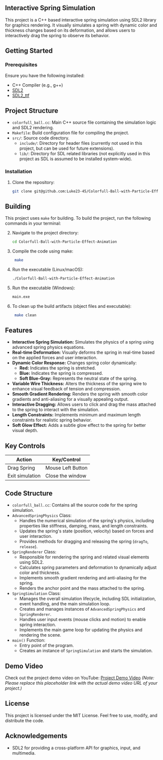 ## Interactive Spring Simulation

This project is a C++ based interactive spring simulation using SDL2 library for graphics rendering. It visually simulates a spring with dynamic color and thickness changes based on its deformation, and allows users to interactively drag the spring to observe its behavior.

## Getting Started

### Prerequisites
Ensure you have the following installed:
- C++ Compiler (e.g., g++)
- [SDL2](https://www.libsdl.org/)
- [SDL2_ttf](https://www.libsdl.org/projects/SDL_ttf/)


## Project Structure

*   `colorfull_ball.cc`: Main C++ source file containing the simulation logic and SDL2 rendering.
*   `Makefile`: Build configuration file for compiling the project.
*   `src/`: Source code directory.
    *   `include/`:  Directory for header files (currently not used in this project, but can be used for future extensions).
    *   `lib/`: Directory for SDL related libraries (not explicitly used in this project as SDL is assumed to be installed system-wide).

### Installation
1. Clone the repository:
    ```bash
    git clone git@github.com:Luke23-45/Colorfull-Ball-with-Particle-Effect-Animation.git
    ```
## Building

This project uses `make` for building. To build the project, run the following commands in your terminal:

2. Navigate to the project directory:
    ```bash
    cd Colorfull-Ball-with-Particle-Effect-Animation
    ```
3. Compile the code using make:
    ```bash
     make
    ```
4. Run the executable (Linux/macOS):
    ```bash
    ./Colorfull-Ball-with-Particle-Effect-Animation
    ```
5. Run the executable (Windows):
    ```bash
    main.exe
    ```
6. To clean up the build artifacts (object files and executable):
    ```bash
     make clean
    ```

## Features
- **Interactive Spring Simulation:**  Simulates the physics of a spring using advanced spring physics equations.
- **Real-time Deformation:**  Visually deforms the spring in real-time based on the applied forces and user interaction.
- **Dynamic Color Response:** Changes spring color dynamically:
    - **Red:**  Indicates the spring is stretched.
    - **Blue:** Indicates the spring is compressed.
    - **Soft Blue-Gray:** Represents the neutral state of the spring.
- **Variable Wire Thickness:**  Alters the thickness of the spring wire to enhance visual feedback of tension and compression.
- **Smooth Gradient Rendering:**  Renders the spring with smooth color gradients and anti-aliasing for a visually appealing output.
- **Interactive Dragging:** Allows users to click and drag the mass attached to the spring to interact with the simulation.
- **Length Constraints:** Implements minimum and maximum length constraints for realistic spring behavior.
- **Soft Glow Effect:** Adds a subtle glow effect to the spring for better visual depth.

## Key Controls

| Action            | Key/Control         |
| ----------------- | ------------------- |
| Drag Spring       | Mouse Left Button   |
| Exit simulation | Close the window    |


## Code Structure
- `colorfull_ball.cc`: Contains all the source code for the spring simulation.
- `AdvancedSpringPhysics` Class:
    -  Handles the numerical simulation of the spring's physics, including properties like stiffness, damping, mass, and length constraints.
    -  Updates the spring's state (position, velocity) based on forces and user interaction.
    -  Provides methods for dragging and releasing the spring (`dragTo`, `release`).
- `SpringRenderer` Class:
    -  Responsible for rendering the spring and related visual elements using SDL2.
    -  Calculates spring parameters and deformation to dynamically adjust color and thickness.
    -  Implements smooth gradient rendering and anti-aliasing for the spring.
    -  Renders the anchor point and the mass attached to the spring.
- `SpringSimulation` Class:
    -  Manages the overall simulation lifecycle, including SDL initialization, event handling, and the main simulation loop.
    -  Creates and manages instances of `AdvancedSpringPhysics` and `SpringRenderer`.
    -  Handles user input events (mouse clicks and motion) to enable spring interaction.
    -  Implements the main game loop for updating the physics and rendering the scene.
- `main()` Function:
    -  Entry point of the program.
    -  Creates an instance of `SpringSimulation` and starts the simulation.

## Demo Video
Check out the project demo video on YouTube: [Project Demo Video](https://www.youtube.com/watch?v=McOcbGHyAWA)
*(Note: Please replace this placeholder link with the actual demo video URL of your project.)*

## License

This project is licensed under the MIT License. Feel free to use, modify, and distribute the code.

## Acknowledgements

- SDL2 for providing a cross-platform API for graphics, input, and multimedia.
